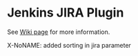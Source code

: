 Jenkins JIRA Plugin
===================

See [Wiki page](https://wiki.jenkins-ci.org/display/JENKINS/JIRA+Plugin) for more information.

X-NoNAME: added sorting in jira parameter
